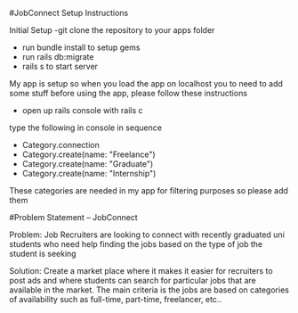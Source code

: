 #JobConnect Setup Instructions

Initial Setup
-git clone the repository to your apps folder
- run bundle install to setup gems
- run rails db:migrate
- rails s to start server

My app is setup so when you load the app on localhost you to need to add some stuff before using the app,
please follow these instructions

- open up rails console with rails c

type the following in console in sequence
- Category.connection
- Category.create(name: "Freelance")
- Category.create(name: "Graduate")
- Category.create(name: "Internship")

These categories are needed in my app for filtering purposes so please add them


#Problem Statement – JobConnect

Problem:
 Job Recruiters are looking to connect with recently graduated uni students who need help finding the jobs based on the type of job the student is seeking

Solution:
Create a market place where it makes it easier for recruiters to post ads and where students can search for particular jobs that are available in the market. The main criteria is the jobs are based on categories of availability such as full-time, part-time, freelancer, etc..
